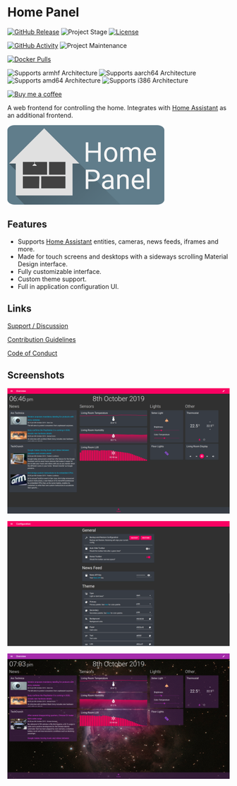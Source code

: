 # Home Panel

[![GitHub Release][releases-shield]][releases]
![Project Stage][project-stage-shield]
[![License][license-shield]](license.md)

[![GitHub Activity][commits-shield]][commits]
![Project Maintenance][maintenance-shield]

[![Docker Pulls][pulls-shield]][dockerhub]

![Supports armhf Architecture][armhf-shield]
![Supports aarch64 Architecture][aarch64-shield]
![Supports amd64 Architecture][amd64-shield]
![Supports i386 Architecture][i386-shield]

[![Buy me a coffee][buymeacoffee-shield]][buymeacoffee]

A web frontend for controlling the home. Integrates with
[Home Assistant][hass] as an additional frontend.

![banner][banner]

## Features

- Supports [Home Assistant][hass] entities, cameras, news feeds, iframes and
 more.
- Made for touch screens and desktops with a sideways scrolling Material Design
 interface.
- Fully customizable interface.
- Custom theme support.
- Full in application configuration UI.

## Links

[Support / Discussion][forum]

[Contribution Guidelines][contributing]

[Code of Conduct][code_of_conduct]

## Screenshots

![Main Screen Screenshot][screen-main]

![Configuration Screenshot][screen-configuration-main]

![Showcase Purple Space][showcase-purple-space]

[aarch64-shield]: https://img.shields.io/badge/aarch64-yes-green.svg
[amd64-shield]: https://img.shields.io/badge/amd64-yes-green.svg
[armhf-shield]: https://img.shields.io/badge/armhf-yes-green.svg
[banner]: https://raw.githubusercontent.com/timmo001/home-panel/master/documentation/resources/banner.png
[buymeacoffee-shield]: https://www.buymeacoffee.com/assets/img/guidelines/download-assets-sm-2.svg
[buymeacoffee]: https://www.buymeacoffee.com/timmo
[code_of_conduct]: https://github.com/timmo001/home-panel/blob/master/.github/CODE_OF_CONDUCT.md
[commits-shield]: https://img.shields.io/github/commit-activity/y/timmo001/home-panel.svg
[commits]: https://github.com/timmo001/home-panel/commits/master
[contributing]: https://github.com/timmo001/home-panel/blob/master/.github/CONTRIBUTING.md
[dockerhub]: https://hub.docker.com/r/timmo001/home-panel
[forum-shield]: https://img.shields.io/badge/community-forum-brightgreen.svg
[forum]: https://community.home-assistant.io/t/home-panel-a-touch-compatible-webapp-for-controlling-the-home/62597?u=timmo001
[hass]: https://www.home-assistant.io/
[i386-shield]: https://img.shields.io/badge/i386-yes-green.svg
[license-shield]: https://img.shields.io/github/license/timmo001/home-panel.svg
[maintenance-shield]: https://img.shields.io/maintenance/yes/2020.svg
[project-stage-shield]: https://img.shields.io/badge/project%20stage-beta-green.svg
[pulls-shield]: https://img.shields.io/docker/pulls/timmo001/home-panel.svg
[releases-shield]: https://img.shields.io/github/release/timmo001/home-panel.svg
[releases]: https://github.com/timmo001/home-panel/releases
[screen-configuration-main]: https://raw.githubusercontent.com/timmo001/home-panel/master/documentation/resources/screen-configuration-main.png
[screen-main]: https://raw.githubusercontent.com/timmo001/home-panel/master/documentation/resources/screen-main.png
[setup-docs]: https://home-panel-docs.timmo.dev/setup/
[showcase-purple-space]: https://raw.githubusercontent.com/timmo001/home-panel/master/documentation/docs/showcase/timmo/purple-space.png

